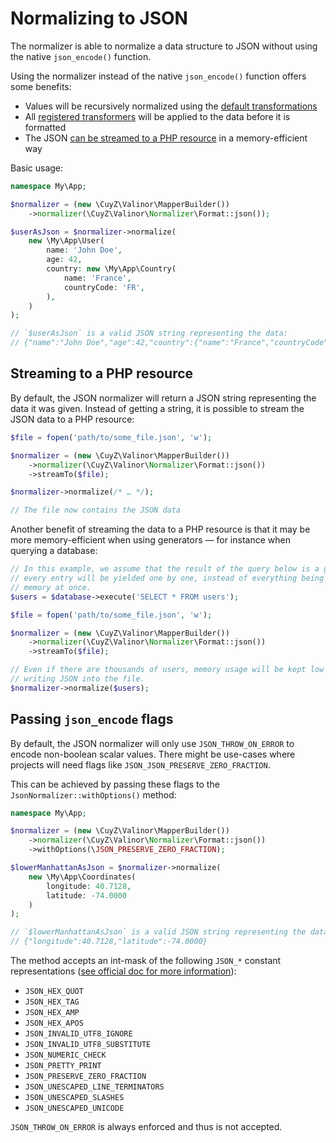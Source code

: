 # Normalizing to JSON

The normalizer is able to normalize a data structure to JSON without using the
native `json_encode()` function.

Using the normalizer instead of the native `json_encode()` function offers some
benefits:

- Values will be recursively normalized using the [default transformations] 
- All [registered transformers] will be applied to the data before it is
  formatted
- The JSON [can be streamed to a PHP resource] in a memory-efficient way

Basic usage:

```php
namespace My\App;

$normalizer = (new \CuyZ\Valinor\MapperBuilder())
    ->normalizer(\CuyZ\Valinor\Normalizer\Format::json());

$userAsJson = $normalizer->normalize(
    new \My\App\User(
        name: 'John Doe',
        age: 42,
        country: new \My\App\Country(
            name: 'France',
            countryCode: 'FR',
        ),
    )
);

// `$userAsJson` is a valid JSON string representing the data:
// {"name":"John Doe","age":42,"country":{"name":"France","countryCode":"FR"}}
```

## Streaming to a PHP resource

By default, the JSON normalizer will return a JSON string representing the data
it was given. Instead of getting a string, it is possible to stream the JSON
data to a PHP resource:

```php
$file = fopen('path/to/some_file.json', 'w');

$normalizer = (new \CuyZ\Valinor\MapperBuilder())
    ->normalizer(\CuyZ\Valinor\Normalizer\Format::json())
    ->streamTo($file);

$normalizer->normalize(/* … */);

// The file now contains the JSON data
```

Another benefit of streaming the data to a PHP resource is that it may be more
memory-efficient when using generators — for instance when querying a database:

```php
// In this example, we assume that the result of the query below is a generator,
// every entry will be yielded one by one, instead of everything being loaded in
// memory at once.
$users = $database->execute('SELECT * FROM users');

$file = fopen('path/to/some_file.json', 'w');

$normalizer = (new \CuyZ\Valinor\MapperBuilder())
    ->normalizer(\CuyZ\Valinor\Normalizer\Format::json())
    ->streamTo($file);

// Even if there are thousands of users, memory usage will be kept low when
// writing JSON into the file.
$normalizer->normalize($users);
```

## Passing `json_encode` flags

By default, the JSON normalizer will only use `JSON_THROW_ON_ERROR` to encode
non-boolean scalar values. There might be use-cases where projects will need
flags like `JSON_JSON_PRESERVE_ZERO_FRACTION`.

This can be achieved by passing these flags to the
`JsonNormalizer::withOptions()` method:

```php
namespace My\App;

$normalizer = (new \CuyZ\Valinor\MapperBuilder())
    ->normalizer(\CuyZ\Valinor\Normalizer\Format::json())
    ->withOptions(\JSON_PRESERVE_ZERO_FRACTION);

$lowerManhattanAsJson = $normalizer->normalize(
    new \My\App\Coordinates(
        longitude: 40.7128,
        latitude: -74.0000
    )
);

// `$lowerManhattanAsJson` is a valid JSON string representing the data:
// {"longitude":40.7128,"latitude":-74.0000}
```

The method accepts an int-mask of the following `JSON_*` constant
representations ([see official doc for more information]):

- `JSON_HEX_QUOT`
- `JSON_HEX_TAG`
- `JSON_HEX_AMP`
- `JSON_HEX_APOS`
- `JSON_INVALID_UTF8_IGNORE`
- `JSON_INVALID_UTF8_SUBSTITUTE`
- `JSON_NUMERIC_CHECK`
- `JSON_PRETTY_PRINT`
- `JSON_PRESERVE_ZERO_FRACTION`
- `JSON_UNESCAPED_LINE_TERMINATORS`
- `JSON_UNESCAPED_SLASHES`
- `JSON_UNESCAPED_UNICODE`

`JSON_THROW_ON_ERROR` is always enforced and thus is not accepted.

[default transformations]: normalizer.md#supported-transformations

[registered transformers]: extending-normalizer.md

[can be streamed to a PHP resource]: #streaming-to-a-php-resource

[see official doc for more information]: https://www.php.net/manual/en/json.constants.php
